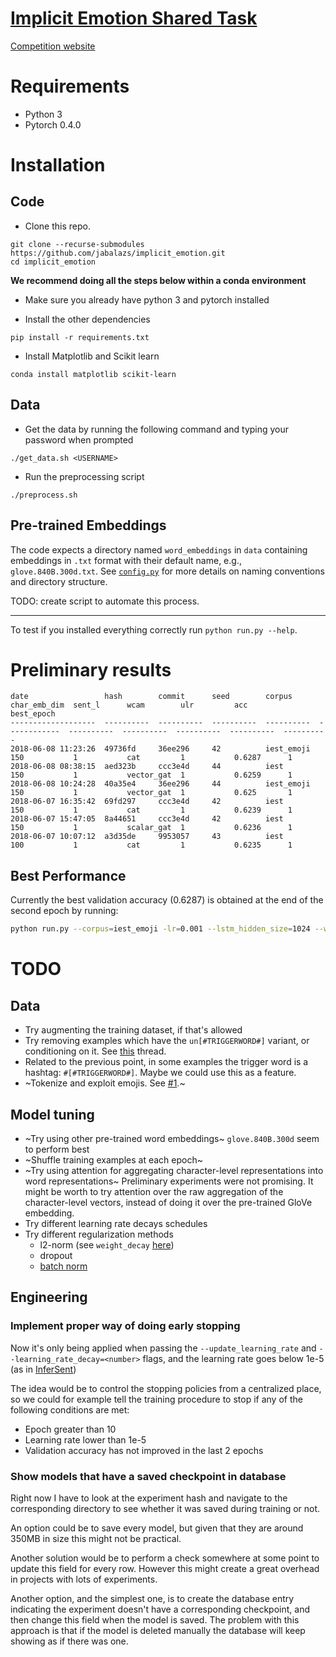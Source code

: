 # [Implicit Emotion Shared Task](http://implicitemotions.wassa2018.com/)

[Competition website](https://competitions.codalab.org/competitions/19214)

# Requirements
* Python 3
* Pytorch 0.4.0

# Installation
## Code

* Clone this repo.
```
git clone --recurse-submodules https://github.com/jabalazs/implicit_emotion.git
cd implicit_emotion
```

**We recommend doing all the steps below within a conda environment**

* Make sure you already have python 3 and pytorch installed

* Install the other dependencies
```
pip install -r requirements.txt
```

* Install Matplotlib and Scikit learn
```
conda install matplotlib scikit-learn
```
## Data
* Get the data by running the following command and typing your password when prompted
```
./get_data.sh <USERNAME>
```

* Run the preprocessing script
```
./preprocess.sh
```

## Pre-trained Embeddings
The code expects a directory named `word_embeddings` in `data`
containing embeddings in `.txt` format with their default name,
e.g., `glove.840B.300d.txt`. See [`config.py`](src/config.py) for more details
on naming conventions and directory structure.

TODO: create script to automate this process.

---
To test if you installed everything correctly run `python run.py --help`.

# Preliminary results

```
date                 hash        commit      seed        corpus      char_emb_dim  sent_l      wcam        ulr         acc         best_epoch
-------------------  ----------  ----------  ----------  ----------  ------------  ----------  ----------  ----------  ----------  ----------
2018-06-08 11:23:26  49736fd     36ee296     42          iest_emoji  150           1           cat         1           0.6287      1
2018-06-08 08:38:15  aed323b     ccc3e4d     44          iest        150           1           vector_gat  1           0.6259      1
2018-06-08 10:24:28  40a35e4     36ee296     44          iest_emoji  150           1           vector_gat  1           0.625       1
2018-06-07 16:35:42  69fd297     ccc3e4d     42          iest        150           1           cat         1           0.6239      1
2018-06-07 15:47:05  8a44651     ccc3e4d     42          iest        150           1           scalar_gat  1           0.6236      1
2018-06-07 10:07:12  a3d35de     9953057     43          iest        100           1           cat         1           0.6235      1
```

## Best Performance
Currently the best validation accuracy (0.6287) is obtained at the end of the second epoch by running:
```bash
python run.py --corpus=iest_emoji -lr=0.001 --lstm_hidden_size=1024 --word_encoding_method=char_lstm --word_char_aggregation_method=cat --char_emb_dim=150 --update_learning_rate --seed=42
```

# TODO

## Data
* Try augmenting the training dataset, if that's allowed
* Try removing examples which have the `un[#TRIGGERWORD#]` variant, or conditioning on it. See [this](https://groups.google.com/forum/#!topic/implicit-emotions-shared-task-wassa-2018/2wIdY_lmCoY) thread.
* Related to the previous point, in some examples the trigger word is a hashtag: `#[#TRIGGERWORD#]`. Maybe we could use this as a feature.
* ~Tokenize and exploit emojis. See [#1](https://github.com/jabalazs/implicit_emotion/issues/1).~

## Model tuning

* ~Try using other pre-trained word embeddings~ `glove.840B.300d` seem to perform best
* ~Shuffle training examples at each epoch~
* ~Try using attention for aggregating character-level representations into word representations~ Preliminary experiments were not promising. It might be worth to try attention over the raw aggregation of the character-level vectors, instead of doing it over the pre-trained GloVe embedding.
* Try different learning rate decays schedules
* Try different regularization methods
  - l2-norm (see `weight_decay` [here](https://pytorch.org/docs/stable/optim.html))
  - dropout
  - [batch norm](https://pytorch.org/docs/stable/nn.html?highlight=crossentropy#batchnorm1d) 
 
## Engineering
### Implement proper way of doing early stopping
Now it's only being applied when passing the `--update_learning_rate` and `--learning_rate_decay=<number>` flags, and the learning rate goes below 1e-5 (as in [InferSent](http://www.aclweb.org/anthology/D17-1070))

The idea would be to control the stopping policies from a centralized place, so we could for example tell the training procedure to stop if any of the following conditions are met:

* Epoch greater than 10
* Learning rate lower than 1e-5
* Validation accuracy has not improved in the last 2 epochs

### Show models that have a saved checkpoint in database
Right now I have to look at the experiment hash and navigate to the corresponding directory to see whether it was saved during training or not.

An option could be to save every model, but given that they are around 350MB in size this might not be practical.

Another solution would be to perform a check somewhere at some point to update this field for every row. However this might create a great overhead in projects with lots of experiments.

Another option, and the simplest one, is to create the database entry indicating the experiment doesn't have a corresponding checkpoint, and then change this field when the model is saved. The problem with this approach is that if the model is deleted manually the database will keep showing as if there was one.
